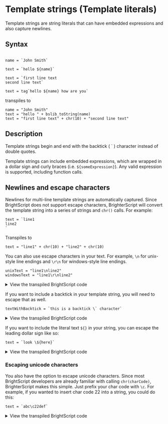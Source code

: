 # Template strings (Template literals)
Template strings are string literals that can have embedded expressions and also capture newlines. 

## Syntax
```BrighterScript

name = `John Smith`

text = `hello ${name}`

text = `first line text
second line text`

text = tag`hello ${name} how are you`
```
transpiles to
```BrightScript
name = "John Smith"
text = "hello " + bslib_toString(name)
text = "first line text" + chr(10) + "second line text"
```

## Description
Template strings begin and end with the backtick ( ` )  character instead of double quotes.

Template strings can include embedded expressions, which are wrapped in a dollar sign and curly braces (i.e. `${someExpression}`). Any valid expression is supported, including function calls.

## Newlines and escape characters
Newlines for multi-line template strings are automatically captured. Since BrightScript does not support escape characters, BrighterScript will convert the template string into a series of strings and `chr()` calls. For example:

```BrighterScript
text = `line1
line2
`
```

Transpiles to
```BrightScript
text = "line1" + chr(10) + "line2" + chr(10)
``` 

You can also use escape characters in your text. For example, `\n` for unix-style line endings and `\r\n` for windows-style line endings.
```BrighterScript
unixText = "line1\nline2"
windowsText = "line1\r\nline2"
```
<details>
  <summary>View the transpiled BrightScript code</summary>
  
```BrightScript
unixText = "line1\nline2"
windowsText = "line1\r\nline2"
```
</details>

If you want to include a backtick in your template string, you will need to escape that as well.
```BrighterScript
textWithBacktick = `this is a backtick \` character`
```
<details>
  <summary>View the transpiled BrightScript code</summary>
  
```BrightScript
textWithBacktick = "this is a backtick " + chr(96) + " character"
```
</details>

If you want to include the literal text `${}` in your string, you can escape the leading dollar sign like so:
```BrighterScript
text = `look \${here}`
```
<details>
  <summary>View the transpiled BrightScript code</summary>
  
```BrightScript
text = "look " + chr(36) + "{here}"
```
</details>

### Escaping unicode characters
You also have the option to escape unicode characters. Since most BrightScript developers are already familiar with calling `chr(charCode)`, BrighterScript makes this simple. Just prefix your char code with `\c`. For example, if you wanted to insert char code 22 into a string, you could do this:

```BrighterScript
text = `abc\c22def`
```
<details>
  <summary>View the transpiled BrightScript code</summary>
  
```BrightScript
text = "abc" + chr(22) + "def"
```
</details>
